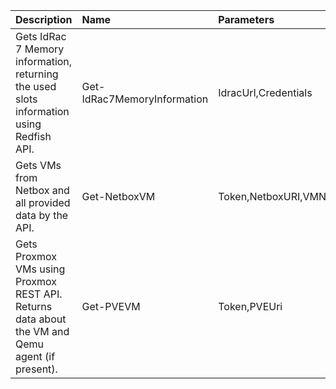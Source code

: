|Description|Name|Parameters|
|:--|:--|:--|
|Gets IdRac 7 Memory information, returning the used slots information using Redfish API.|Get-IdRac7MemoryInformation|IdracUrl,Credentials|
|Gets VMs from Netbox and all provided data by the API.|Get-NetboxVM|Token,NetboxURI,VMName|
|Gets Proxmox VMs using Proxmox REST API. Returns data about the VM and Qemu agent (if present).|Get-PVEVM|Token,PVEUri|

